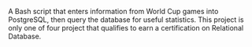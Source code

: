 A Bash script that enters information from World Cup games into PostgreSQL, then query the database for useful statistics.
This project is only one of four project that qualifies to earn a certification on Relational Database. 
